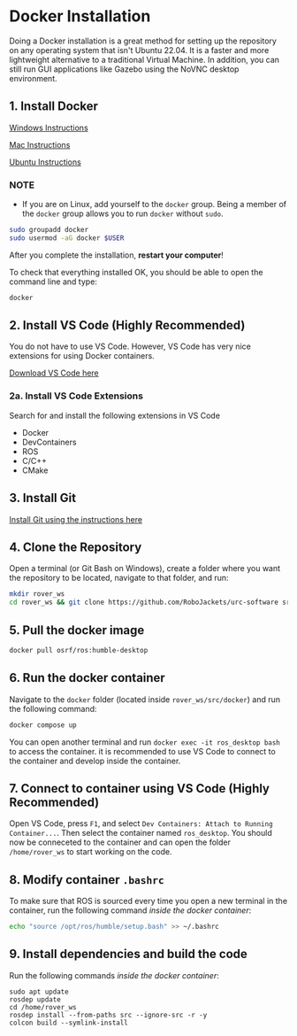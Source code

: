 # Docker Installation

Doing a Docker installation is a great method for setting up the repository on any operating system
that isn't Ubuntu 22.04. It is a faster and more lightweight alternative to a traditional Virtual Machine.
In addition, you can still run GUI applications like Gazebo using the NoVNC desktop environment.

## 1. Install Docker

[Windows Instructions](https://docs.docker.com/desktop/windows/install/)

[Mac Instructions](https://docs.docker.com/desktop/mac/install/)

[Ubuntu Instructions](https://docs.docker.com/engine/install/ubuntu/)

### NOTE

- If you are on Linux, add yourself to the `docker` group. Being a member of the `docker` group allows you to run `docker` without `sudo`.

```bash
sudo groupadd docker
sudo usermod -aG docker $USER
```

After you complete the installation, **restart your computer**!

To check that everything installed OK, you should be able to open the command line and type:

```bash
docker
```

## 2. Install VS Code (Highly Recommended)

You do not have to use VS Code. However, VS Code has very nice extensions for using Docker containers.

[Download VS Code here](https://code.visualstudio.com/Download)

### 2a. Install VS Code Extensions

Search for and install the following extensions in VS Code

- Docker
- DevContainers
- ROS
- C/C++
- CMake

## 3. Install Git

[Install Git using the instructions here](https://git-scm.com/book/en/v2/Getting-Started-Installing-Git)

## 4. Clone the Repository

Open a terminal (or Git Bash on Windows), create a folder where you want the repository to be located, navigate to that folder, and run:

```bash
mkdir rover_ws
cd rover_ws && git clone https://github.com/RoboJackets/urc-software src
```

## 5. Pull the docker image

```bash
docker pull osrf/ros:humble-desktop
```

## 6. Run the docker container

Navigate to the `docker` folder (located inside `rover_ws/src/docker`) and run the following command:

```bash
docker compose up
```

You can open another terminal and run `docker exec -it ros_desktop bash` to access the container. it is recommended to use VS Code to connect to the container and develop inside the container.

## 7. Connect to container using VS Code (Highly Recommended)

Open VS Code, press `F1`, and select `Dev Containers: Attach to Running Container...`. Then select the container named `ros_desktop`.
You should now be conneceted to the container and can open the folder `/home/rover_ws` to start working on the code.

## 8. Modify container `.bashrc`

To make sure that ROS is sourced every time you open a new terminal in the container, run the following command _inside the docker container_:

```bash
echo "source /opt/ros/humble/setup.bash" >> ~/.bashrc
```

## 9. Install dependencies and build the code

Run the following commands _inside the docker container_:

```
sudo apt update
rosdep update
cd /home/rover_ws
rosdep install --from-paths src --ignore-src -r -y
colcon build --symlink-install
```

